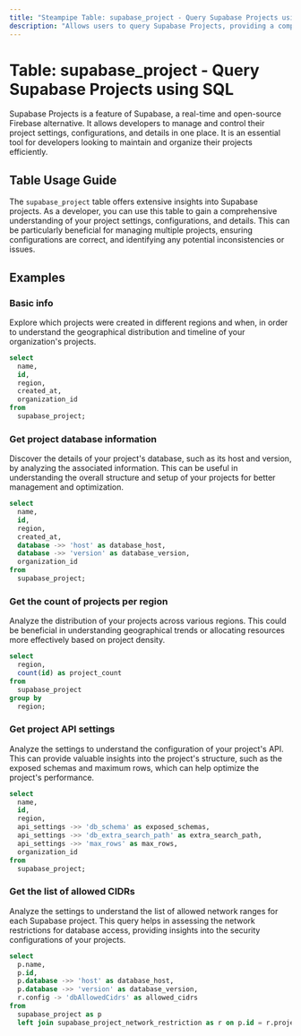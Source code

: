 ```yaml
---
title: "Steampipe Table: supabase_project - Query Supabase Projects using SQL"
description: "Allows users to query Supabase Projects, providing a comprehensive overview of project details and configurations."
---
```


# Table: supabase_project - Query Supabase Projects using SQL

Supabase Projects is a feature of Supabase, a real-time and open-source Firebase alternative. It allows developers to manage and control their project settings, configurations, and details in one place. It is an essential tool for developers looking to maintain and organize their projects efficiently.

## Table Usage Guide

The `supabase_project` table offers extensive insights into Supabase projects. As a developer, you can use this table to gain a comprehensive understanding of your project settings, configurations, and details. This can be particularly beneficial for managing multiple projects, ensuring configurations are correct, and identifying any potential inconsistencies or issues.

## Examples

### Basic info
Explore which projects were created in different regions and when, in order to understand the geographical distribution and timeline of your organization's projects.

```sql
select
  name,
  id,
  region,
  created_at,
  organization_id
from
  supabase_project;
```

### Get project database information
Discover the details of your project's database, such as its host and version, by analyzing the associated information. This can be useful in understanding the overall structure and setup of your projects for better management and optimization.

```sql
select
  name,
  id,
  region,
  created_at,
  database ->> 'host' as database_host,
  database ->> 'version' as database_version,
  organization_id
from
  supabase_project;
```

### Get the count of projects per region
Analyze the distribution of your projects across various regions. This could be beneficial in understanding geographical trends or allocating resources more effectively based on project density.

```sql
select
  region,
  count(id) as project_count
from
  supabase_project
group by
  region;
```

### Get project API settings
Analyze the settings to understand the configuration of your project's API. This can provide valuable insights into the project's structure, such as the exposed schemas and maximum rows, which can help optimize the project's performance.

```sql
select
  name,
  id,
  region,
  api_settings ->> 'db_schema' as exposed_schemas,
  api_settings ->> 'db_extra_search_path' as extra_search_path,
  api_settings ->> 'max_rows' as max_rows,
  organization_id
from
  supabase_project;
```

### Get the list of allowed CIDRs
Analyze the settings to understand the list of allowed network ranges for each Supabase project. This query helps in assessing the network restrictions for database access, providing insights into the security configurations of your projects.

```sql
select
  p.name,
  p.id,
  p.database ->> 'host' as database_host,
  p.database ->> 'version' as database_version,
  r.config -> 'dbAllowedCidrs' as allowed_cidrs
from
  supabase_project as p
  left join supabase_project_network_restriction as r on p.id = r.project_id;
```
